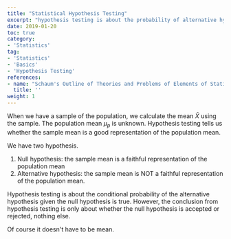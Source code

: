 ```yaml
---
title: "Statistical Hypothesis Testing"
excerpt: "hypothesis testing is about the probability of alternative hypothesis if the null hypothesis is true, or even more general"
date: 2019-01-20
toc: true
category:
- 'Statistics'
tag:
- 'Statistics'
- 'Basics'
- 'Hypothesis Testing'
references:
- name: "Schaum's Outline of Theories and Problems of Elements of Statistics II, by Ruth Bernstein and Stephen Bernstein, Chapter 16"
  title: ''
weight: 1
---
```


When we have a sample of the population, we calculate the mean $\bar X$ using the sample. The population mean $\mu_p$ is unknown. Hypothesis testing tells us whether the sample mean is a good representation of the population mean. 

We have two hypothesis.

1. Null hypothesis: the sample mean is a faithful representation of the population mean
2. Alternative hypothesis: the sample mean is NOT a faithful representation of the population mean.

Hypothesis testing is about the conditional probability of the alternative hypothesis given the null hypothesis is true. However, the conclusion from hypothesis testing is only about whether the null hypothesis is accepted or rejected, nothing else.

Of course it doesn't have to be mean.